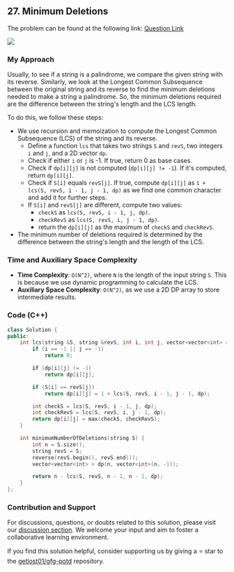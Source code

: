 ## 27. Minimum Deletions
The problem can be found at the following link: [Question Link](https://practice.geeksforgeeks.org/problems/minimum-deletitions1648/1)

![](https://badgen.net/badge/Level/Medium/yellow)

### My Approach
Usually, to see if a string is a palindrome, we compare the given string with its reverse. Similarly, we look at the Longest Common Subsequence between the original string and its reverse to find the minimum deletions needed to make a string a palindrome. So, the minimum deletions required are the difference between the string's length and the LCS length.

To do this, we follow these steps:
- We use recursion and memoization to compute the Longest Common Subsequence (LCS) of the string and its reverse.
	- Define a function `lcs` that takes two strings `S` and `revS`, two integers `i` and `j`, and a 2D vector `dp`.
	- Check if either `i` or `j` is -1. If true, return 0 as base cases.
	- Check if `dp[i][j]` is not computed (`dp[i][j] != -1`). If it's computed, return `dp[i][j]`.
	- Check if `S[i]` equals `revS[j]`. If true, compute `dp[i][j]` as `1 + lcs(S, revS, i - 1, j - 1, dp)` as we find one common character and add it for further steps.
	- If `S[i]` and `revS[j]` are different, compute two values:
	   - `checkS` as `lcs(S, revS, i - 1, j, dp)`.
	   - `checkRevS` as `lcs(S, revS, i, j - 1, dp)`.
	   - return the `dp[i][j]` as the maximum of `checkS` and `checkRevS`.
- The minimum number of deletions required is determined by the difference between the string's length and the length of the LCS.

### Time and Auxiliary Space Complexity

- **Time Complexity**: `O(N^2)`, where `N` is the length of the input string `S`. This is because we use dynamic programming to calculate the LCS.
- **Auxiliary Space Complexity**: `O(N^2)`, as we use a 2D DP array to store intermediate results.

### Code (C++)
```cpp
class Solution {
public:
    int lcs(string &S, string &revS, int i, int j, vector<vector<int> > &dp) {
        if (i == -1 || j == -1)
            return 0;

        if (dp[i][j] != -1)
            return dp[i][j];

        if (S[i] == revS[j])
            return dp[i][j] = 1 + lcs(S, revS, i - 1, j - 1, dp);

        int checkS = lcs(S, revS, i - 1, j, dp);
        int checkRevS = lcs(S, revS, i, j - 1, dp);
        return dp[i][j] = max(checkS, checkRevS);
    }

    int minimumNumberOfDeletions(string S) {
        int n = S.size();
        string revS = S;
        reverse(revS.begin(), revS.end());
        vector<vector<int> > dp(n, vector<int>(n, -1));

        return n - lcs(S, revS, n - 1, n - 1, dp);
    }
};
```

### Contribution and Support

For discussions, questions, or doubts related to this solution, please visit our [discussion section](https://github.com/getlost01/gfg-potd/discussions). We welcome your input and aim to foster a collaborative learning environment.

If you find this solution helpful, consider supporting us by giving a ⭐ star to the [getlost01/gfg-potd](https://github.com/getlost01/gfg-potd) repository.